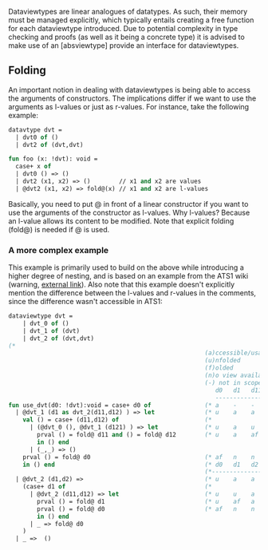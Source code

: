 Dataviewtypes are linear analogues of datatypes. As such, their memory must be managed explicitly, which typically entails creating a free function for each dataviewtype introduced. Due to potential complexity in type checking and proofs (as well as it being a concrete type) it is advised to make use of an [absviewtype] provide an interface for dataviewtypes.

## Folding
An important notion in dealing with dataviewtypes is being able to access the arguments of constructors. The implications differ if we want to use the arguments as l-values or just as r-values. For instance, take the following example:

```ocaml
datavtype dvt =
  | dvt0 of ()
  | dvt2 of (dvt,dvt)

fun foo (x: !dvt): void =
  case+ x of
  | dvt0 () => ()
  | dvt2 (x1, x2) => ()        // x1 and x2 are values
  | @dvt2 (x1, x2) => fold@(x) // x1 and x2 are l-values
```

Basically, you need to put @ in front of a linear constructor if you want to
use the arguments of the constructor as l-values. Why l-values? Because
an l-value allows its content to be modified. Note that explicit folding (fold@)
is needed if @ is used.

### A more complex example ###

This example is primarily used to build on the above while introducing a higher degree of nesting, and is based on an example from the ATS1 wiki (warning, [external link](https://sourceforge.net/p/ats-lang/wiki/dataviewtype/)). Also note that this example doesn't explicitly mention the difference
between the l-values and r-values in the comments, since the difference wasn't accessible in ATS1:

```ocaml
dataviewtype dvt =
    | dvt_0 of ()
    | dvt_1 of (dvt)
    | dvt_2 of (dvt,dvt)
(*
                                                       (a)ccessible/usable
                                                       (u)nfolded
                                                       (f)olded
                                                       (n)o view available
                                                       (-) not in scope
                                                          d0   d1   d11  d12 d121
                                                          ----------------------- *)
fun use_dvt(d0: !dvt):void = case+ d0 of               (* a    -    -    -   -    *)
  | @dvt_1 (d1 as dvt_2(d11,d12) ) => let              (* u    a    a    a   -    *)
    val () = case+ (d11,d12) of                        (*                         *)
      | (@dvt_0 (), @dvt_1 (d121) ) => let             (* u    a    u    u   a    *)
        prval () = fold@ d11 and () = fold@ d12        (* u    a    af   af  n    *)
        in () end                                      
      | (_,_) => ()                                    
    prval () = fold@ d0                                (* af   n    n    n   -    *)
    in () end                                          (* d0   d1   d2  d11  d12  *)
                                                       (*------------------------ *)
  | @dvt_2 (d1,d2) =>                                  (* u    a    a             *)
    (case+ d1 of                                       (*                         *)
      | @dvt_2 (d11,d12) => let                        (* u    u    a   a    a    *)
        prval () = fold@ d1                            (* u    af   a   n    n    *)
        prval () = fold@ d0                            (* af   n    n   n    n    *)
        in () end
      | _ => fold@ d0
    )
  | _ =>  ()
```
